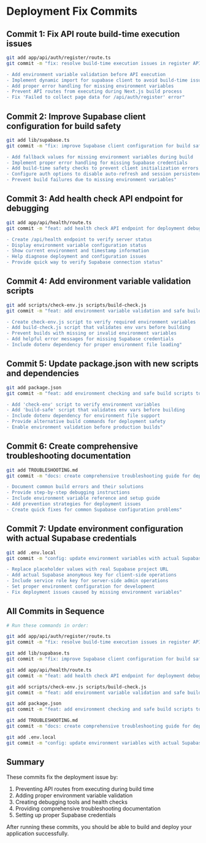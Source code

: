 # Deployment Fix Commits

## Commit 1: Fix API route build-time execution issues
```bash
git add app/api/auth/register/route.ts
git commit -m "fix: resolve build-time execution issues in register API route

- Add environment variable validation before API execution
- Implement dynamic import for supabase client to avoid build-time issues
- Add proper error handling for missing environment variables
- Prevent API routes from executing during Next.js build process
- Fix 'Failed to collect page data for /api/auth/register' error"
```

## Commit 2: Improve Supabase client configuration for build safety
```bash
git add lib/supabase.ts
git commit -m "fix: improve Supabase client configuration for build safety

- Add fallback values for missing environment variables during build
- Implement proper error handling for missing Supabase credentials
- Add build-time safety checks to prevent client initialization errors
- Configure auth options to disable auto-refresh and session persistence
- Prevent build failures due to missing environment variables"
```

## Commit 3: Add health check API endpoint for debugging
```bash
git add app/api/health/route.ts
git commit -m "feat: add health check API endpoint for deployment debugging

- Create /api/health endpoint to verify server status
- Display environment variable configuration status
- Show current environment and timestamp information
- Help diagnose deployment and configuration issues
- Provide quick way to verify Supabase connection status"
```

## Commit 4: Add environment variable validation scripts
```bash
git add scripts/check-env.js scripts/build-check.js
git commit -m "feat: add environment variable validation and safe build scripts

- Create check-env.js script to verify required environment variables
- Add build-check.js script that validates env vars before building
- Prevent builds with missing or invalid environment variables
- Add helpful error messages for missing Supabase credentials
- Include dotenv dependency for proper environment file loading"
```

## Commit 5: Update package.json with new scripts and dependencies
```bash
git add package.json
git commit -m "feat: add environment checking and safe build scripts to package.json

- Add 'check-env' script to verify environment variables
- Add 'build-safe' script that validates env vars before building
- Include dotenv dependency for environment file support
- Provide alternative build commands for deployment safety
- Enable environment validation before production builds"
```

## Commit 6: Create comprehensive troubleshooting documentation
```bash
git add TROUBLESHOOTING.md
git commit -m "docs: create comprehensive troubleshooting guide for deployment issues

- Document common build errors and their solutions
- Provide step-by-step debugging instructions
- Include environment variable reference and setup guide
- Add prevention strategies for deployment issues
- Create quick fixes for common Supabase configuration problems"
```

## Commit 7: Update environment configuration with actual Supabase credentials
```bash
git add .env.local
git commit -m "config: update environment variables with actual Supabase credentials

- Replace placeholder values with real Supabase project URL
- Add actual Supabase anonymous key for client-side operations
- Include service role key for server-side admin operations
- Set proper environment configuration for development
- Fix deployment issues caused by missing environment variables"
```

## All Commits in Sequence
```bash
# Run these commands in order:

git add app/api/auth/register/route.ts
git commit -m "fix: resolve build-time execution issues in register API route"

git add lib/supabase.ts
git commit -m "fix: improve Supabase client configuration for build safety"

git add app/api/health/route.ts
git commit -m "feat: add health check API endpoint for deployment debugging"

git add scripts/check-env.js scripts/build-check.js
git commit -m "feat: add environment variable validation and safe build scripts"

git add package.json
git commit -m "feat: add environment checking and safe build scripts to package.json"

git add TROUBLESHOOTING.md
git commit -m "docs: create comprehensive troubleshooting guide for deployment issues"

git add .env.local
git commit -m "config: update environment variables with actual Supabase credentials"
```

## Summary
These commits fix the deployment issue by:
1. Preventing API routes from executing during build time
2. Adding proper environment variable validation
3. Creating debugging tools and health checks
4. Providing comprehensive troubleshooting documentation
5. Setting up proper Supabase credentials

After running these commits, you should be able to build and deploy your application successfully.

